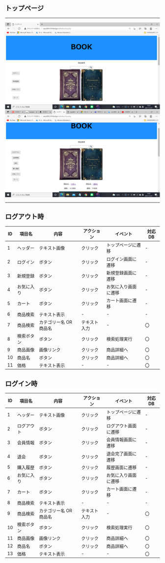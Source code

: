 ## トップページ
*****
<img src="https://github.com/Aso2001219/team/blob/main/%E8%A8%AD%E8%A8%88%E6%9B%B8/%E7%94%BB%E9%9D%A2%E8%A9%B3%E7%B4%B0%E5%9B%B3/img/2021-12-21%20(2).png?raw=true">
<img src="https://github.com/Aso2001219/team/blob/main/%E8%A8%AD%E8%A8%88%E6%9B%B8/%E7%94%BB%E9%9D%A2%E8%A9%B3%E7%B4%B0%E5%9B%B3/img/2021-12-21.png?raw=true">

*****

## ログアウト時
|ID|項目名|内容|アクション|イベント|対応DB|
|--|----|---|---------|--------|-----|
|1|ヘッダー|テキスト画像|クリック|トップページに遷移|-|
|2|ログイン|ボタン|クリック|ログイン画面に遷移|-|
|3|新規登録|ボタン|クリック|新規登録画面に遷移|-|
|4|お気に入り|ボタン|クリック|お気に入り画面に遷移|-|
|5|カート|ボタン|クリック|カート画面に遷移|-|
|6|商品検索|テキスト表示|-|-|-|
|7|商品検索|カテゴリー名 OR 商品名|テキスト入力|-|〇|
|8|検索ボタン|ボタン|クリック|検索処理実行|〇|
|9|商品画像|画像リンク|クリック|商品詳細へ|〇|
|10|商品名|ボタン|クリック|商品詳細へ|〇|
|11|価格|テキスト表示|-|-|〇|

## ログイン時
|ID|項目名|内容|アクション|イベント|対応DB|
|--|----|---|---------|--------|-----|
|1|ヘッダー|テキスト画像|クリック|トップページに遷移|-|
|2|ログアウト|ボタン|クリック|ログアウト画面に遷移|-|
|3|会員情報|ボタン|クリック|会員情報画面に遷移|-|
|4|退会|ボタン|クリック|退会完了画面に遷移|-|
|5|購入履歴|ボタン|クリック|履歴画面に遷移|-|
|6|お気に入り|ボタン|クリック|お気に入り画面に遷移|-|
|7|カート|ボタン|クリック|カート画面に遷移|-|
|8|商品検索|テキスト表示|-|-|-|
|9|商品検索|カテゴリー名 OR 商品名|テキスト入力|-|〇|
|10|検索ボタン|ボタン|クリック|検索処理実行|〇|
|11|商品画像|画像リンク|クリック|商品詳細へ|〇|
|12|商品名|ボタン|クリック|商品詳細へ|〇|
|13|価格|テキスト表示|-|-|〇|
